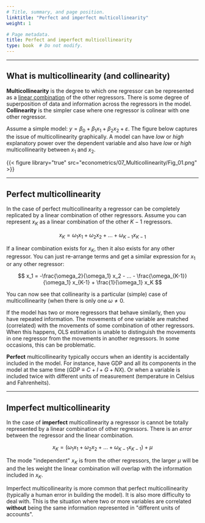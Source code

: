 ```yaml
---
# Title, summary, and page position.
linktitle: "Perfect and imperfect multicollinearity"
weight: 1

# Page metadata.
title: Perfect and imperfect multicollinearity
type: book  # Do not modify.
---
```


---

## What is multicollinearity (and collinearity)

**Multicollinearity** is the degree to which one regressor can be represented as a [linear combination](https://en.wikipedia.org/wiki/Linear_combination) of the other regressors. There is some degree of superposition of data and information across the regressors in the model. **Collinearity** is the simpler case where one regressor is colinear with one other regressor. 

Assume a simple model: $y = \beta_0 + \beta_1 x_1 + \beta_2 x_2 + \varepsilon$. The figure below captures the issue of multicollinearity graphically. A model can have *low* or *high* explanatory power over the dependent variable and also have *low* or *high* multicollinearity between $x_1$ and $x_2$.

{{< figure library="true" src="econometrics/07_Multicollinearity/Fig_01.png" >}}

---

## Perfect multicollinearity

In the case of perfect multicollinearity a regressor can be completely replicated by a linear combination of other regressors. Assume you can represent $x_K$ as a linear combination of the other $K-1$ regressors.

$$
x_K = \omega_1 x_1 + \omega_2 x_2 + ... + \omega_{K-1} x_{K-1}
$$

If a linear combination exists for $x_K$, then it also exists for any other regressor. You can just re-arrange terms and get a similar expression for $x_1$ or any other regressor:

$$
x_1 = -\frac{\omega_2}{\omega_1} x_2 - ... - \frac{\omega_{K-1}}{\omega_1} x_{K-1} + \frac{1}{\omega_1} x_K
$$

You can now see that collinearity is a particular (simple) case of multicollinearity (when there is only one $\omega \neq 0$.

If the model has two or more regressors that behave similarly, then you have repeated information. The movements of one variable are matched (correlated) with the movements of some combination of other regressors. When this happens, OLS estimation is unable to distinguish the movements in one regressor from the movements in another regressors. In some occasions, this can be problematic.

**Perfect** multicollinearity typically occurs when an identity is accidentally included in the model. For instance, have GDP and all its components in the model at the same time $(GDP \equiv C + I + G + NX)$. Or when a variable is included twice with different units of measurement (temperature in Celsius and Fahrenheits).

---

## Imperfect multicollinearity

In the case of **imperfect** multicollinearity a regressor is cannot be totally represented by a linear combination of other regressors. There is an $error$ between the regressor and the linear combination.

$$
x_K = (\omega_1 x_1 + \omega_2 x_2 + ... + \omega_{K-1} x_{K-1}) + \mu
$$

The mode "independent" $x_K$ is from the other regressors, the larger $\mu$ will be and the les weight the linear combination will overlap with the information included in $x_K$.

Imperfect multicollinearity is more common that perfect multicollinearity (typically a human error in building the model). It is also more difficulty to deal with. This is the situation where two or more variables are correlated **without** being the same information represented in "different units of accounts".